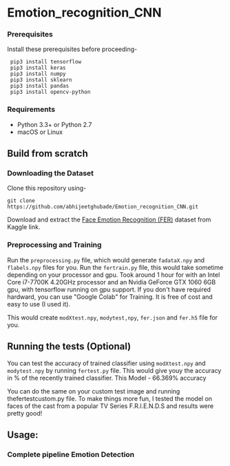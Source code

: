 # Emotion_recognition_CNN
###
### Prerequisites
Install these prerequisites before proceeding-
```
 pip3 install tensorflow
 pip3 install keras
 pip3 install numpy
 pip3 install sklearn
 pip3 install pandas
 pip3 install opencv-python
```
###
### Requirements

- Python 3.3+ or Python 2.7
- macOS or Linux 

## Build from scratch

### Downloading the Dataset
Clone this repository using-
```
git clone https://github.com/abhijeetghubade/Emotion_recognition_CNN.git
```
Download and extract the [Face Emotion Recognition (FER)](https://www.kaggle.com/c/challenges-in-representation-learning-facial-expression-recognition-challenge/data) dataset from Kaggle link.

### Preprocessing and Training

Run the `preprocessing.py` file, which would generate `fadataX.npy` and `flabels.npy` files for you.
Run the `fertrain.py` file,  this would take sometime depending on your processor and gpu. Took around 1 hour for with an Intel Core i7-7700K 4.20GHz processor and an Nvidia GeForce GTX 1060 6GB gpu, with tensorflow running on gpu support. If you don't have required hardward, you can use "Google Colab" for Training. It is free of cost and easy to use (I used it).

This would create `modXtest.npy`, `modytest,npy`, `fer.json` and `fer.h5` file for you.

## Running the tests (Optional)

You can test the accuracy of trained classifier using `modXtest.npy` and `modytest.npy` by running `fertest.py` file. This would give youy the accuracy in % of the recently trained classifier.
This Model -  66.369% accuracy

You can do the same on your custom test image and running thefertestcustom.py file. To make things more fun, I tested the model on faces of the cast from a popular TV Series F.R.I.E.N.D.S and results were pretty good!

## Usage:


### Complete pipeline Emotion Detection

